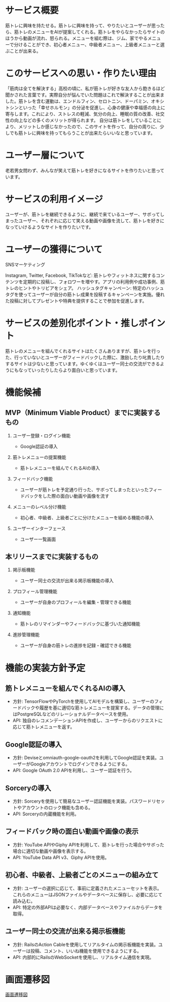 # サービス概要

筋トレに興味を持たせる。筋トレに興味を持って、やりたいとユーザーが思ったら、筋トレのメニューをAIが提案してくれる。筋トレをやらなかったらサイトのほうから動画が流れ、怒られる。メニューを組む際は、ジム、家でやるメニューで分けることができ、初心者メニュー、中級者メニュー、上級者メニューと選ぶことが出来る。

# このサービスへの思い・作りたい理由

「筋肉は全てを解決する」高校の頃に、私が筋トレが好きな友人から飽きるほど聞かされた言葉です。実際自分が悩んでいた問題はこれで解決することが出来ました。筋トレを含む運動は、エンドルフィン、セロトニン、ドーパミン、オキシトシンといった「幸せホルモン」の分泌を促進し、心身の健康や幸福感の向上に寄与します。これにより、ストレスの軽減、気分の向上、睡眠の質の改善、社交性の向上などの多くのメリットが得られます。
自分は筋トレをしていることにより、メリットしか感じなかったので、このサイトを作って、自分の周りに、少しでも筋トレに興味を持ってもらうことが出来たらいいなと思っています。

# ユーザー層について

老若男女問わず、みんなが笑えて筋トレを好きになるサイトを作りたいと思っています。

# サービスの利用イメージ

ユーザーが、筋トレを継続できるように、継続で来ているユーザー、サボってしまったユーザー、それぞれに応じて笑える動画や画像を流して、筋トレを好きになっていけるようなサイトを作りたいです。

# ユーザーの獲得について

SNSマーケティング

Instagram, Twitter, Facebook, TikTokなど: 筋トレやフィットネスに関するコンテンツを定期的に投稿し、フォロワーを増やす。アプリの利用例や成功事例、筋トレのヒントやトリビアをシェア。
ハッシュタグキャンペーン: 特定のハッシュタグを使ってユーザーが自分の筋トレ成果を投稿するキャンペーンを実施。優れた投稿に対してプレゼントや特典を提供することで参加を促進します。

# サービスの差別化ポイント・推しポイント

筋トレのメニューを組んでくれるサイトはたくさんありますが、筋トレを行った、行っていないとユーザーがフィードバックした際に、激励したり叱責したりするサイトは少ないと思っています。ゆくゆくはユーザー同士の交流ができるようにもなっていったりしたらより面白いと思っています。

# 機能候補

## MVP（Minimum Viable Product）までに実装するもの
1. ユーザー登録・ログイン機能
   - Google認証の導入

2. 筋トレメニューの提案機能
   - 筋トレメニューを組んでくれるAIの導入

3. フィードバック機能
   - ユーザーが筋トレを予定通り行った、サボってしまったといったフィードバックをした際の面白い動画や画像を流す

4. メニューのレベル分け機能
   - 初心者、中級者、上級者ごとに分けたメニューを組める機能の導入

5. ユーザーインターフェース
   - ユーザー一覧画面

## 本リリースまでに実装するもの
1. 掲示板機能
   - ユーザー同士の交流が出来る掲示板機能の導入

2. プロフィール管理機能
   - ユーザーが自身のプロフィールを編集・管理できる機能

3. 通知機能
   - 筋トレのリマインダーやフィードバックに基づいた通知機能

4. 進捗管理機能
   - ユーザーが自身の筋トレの進捗を記録・確認できる機能

# 機能の実装方針予定

## 筋トレメニューを組んでくれるAIの導入
- 方針: TensorFlowやPyTorchを使用してAIモデルを構築し、ユーザーのフィードバックや履歴を基に適切な筋トレメニューを提案する。データの管理にはPostgreSQLなどのリレーショナルデータベースを使用。
- API: 独自のレコメンデーションAPIを作成し、ユーザーからのリクエストに応じて筋トレメニューを返す。

## Google認証の導入
- 方針: Deviseとomniauth-google-oauth2を利用してGoogle認証を実装。ユーザーがGoogleアカウントでログインできるようにする。
- API: Google OAuth 2.0 APIを利用し、ユーザー認証を行う。

## Sorceryの導入
- 方針: Sorceryを使用して簡易なユーザー認証機能を実装。パスワードリセットやアカウントのロック機能も含める。
- API: Sorceryの内蔵機能を利用。

## フィードバック時の面白い動画や画像の表示
- 方針: YouTube APIやGiphy APIを利用して、筋トレを行った場合やサボった場合に適切な動画や画像を表示する。
- API: YouTube Data API v3、Giphy APIを使用。

## 初心者、中級者、上級者ごとのメニューの組み立て
- 方針: ユーザーの選択に応じて、事前に定義されたメニューセットを表示。これらのメニューはJSONファイルやデータベースに保存し、必要に応じて読み込む。
- API: 特定の外部APIは必要なく、内部データベースやファイルからデータを取得。

## ユーザー同士の交流が出来る掲示板機能
- 方針: RailsのAction Cableを使用してリアルタイムの掲示板機能を実装。ユーザーは投稿、コメント、いいね機能を使用できるようにする。
- API: 内部的にRailsのWebSocketを使用し、リアルタイム通信を実現。

# 画面遷移図

[画面遷移図](https://www.figma.com/design/iI4guY9hV9iF5Yt4Lwx7ip/%E7%84%A1%E9%A1%8C?node-id=0-1&t=430NFehQVZY1Zuke-1)